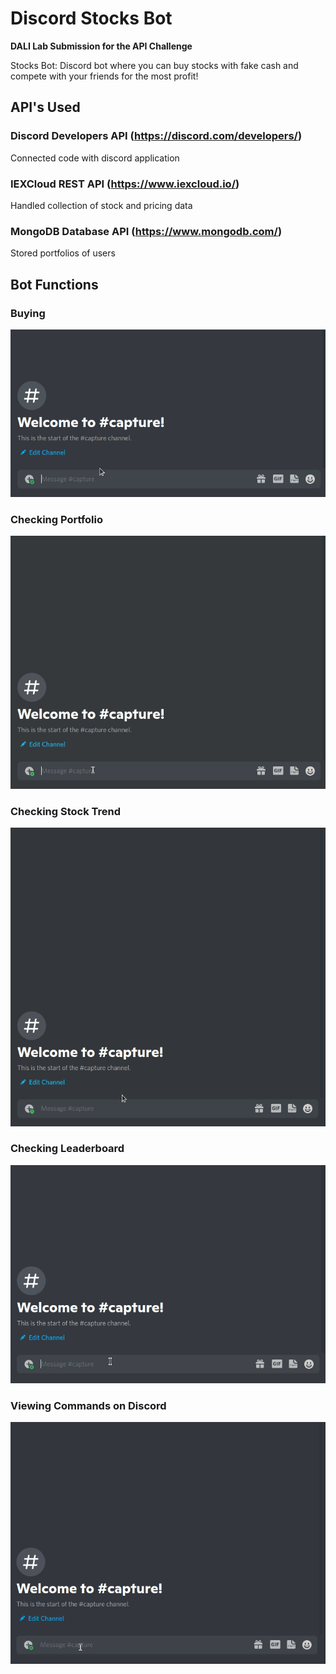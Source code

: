 # Discord Stocks Bot

**DALI Lab Submission for the API Challenge**

Stocks Bot: Discord bot where you can buy stocks with fake cash and compete with your friends for the most profit!

## API's Used

### Discord Developers API (https://discord.com/developers/)

Connected code with discord application

### IEXCloud REST API (https://www.iexcloud.io/)

Handled collection of stock and pricing data

### MongoDB Database API (https://www.mongodb.com/)

Stored portfolios of users

## Bot Functions

### Buying

![screen-gif](images/buy.gif)

### Checking Portfolio 

![screen-gif](images/portfolio.gif)

### Checking Stock Trend

![screen-gif](images/stock.gif)

### Checking Leaderboard

![screen-gif](images/leaders.gif)

### Viewing Commands on Discord

![screen-gif](images/help.gif)